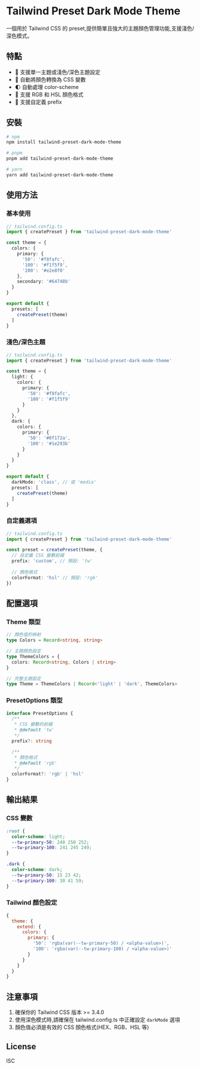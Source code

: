 # Tailwind Preset Dark Mode Theme

一個用於 Tailwind CSS 的 preset,提供簡單且強大的主題顏色管理功能,支援淺色/深色模式。

## 特點

- 🎨 支援單一主題或淺色/深色主題設定
- 🔄 自動將顏色轉換為 CSS 變數
- 🌓 自動處理 color-scheme
- 🎯 支援 RGB 和 HSL 顏色格式
- 🔧 支援自定義 prefix

## 安裝

```bash
# npm
npm install tailwind-preset-dark-mode-theme

# pnpm
pnpm add tailwind-preset-dark-mode-theme

# yarn
yarn add tailwind-preset-dark-mode-theme
```

## 使用方法

### 基本使用

```typescript
// tailwind.config.ts
import { createPreset } from 'tailwind-preset-dark-mode-theme'

const theme = {
  colors: {
    primary: {
      '50': '#f8fafc',
      '100': '#f1f5f9',
      '200': '#e2e8f0'
    },
    secondary: '#64748b'
  }
}

export default {
  presets: [
    createPreset(theme)
  ]
}
```

### 淺色/深色主題

```typescript
// tailwind.config.ts
import { createPreset } from 'tailwind-preset-dark-mode-theme'

const theme = {
  light: {
    colors: {
      primary: {
        '50': '#f8fafc',
        '100': '#f1f5f9'
      }
    }
  },
  dark: {
    colors: {
      primary: {
        '50': '#0f172a',
        '100': '#1e293b'
      }
    }
  }
}

export default {
  darkMode: 'class', // 或 'media'
  presets: [
    createPreset(theme)
  ]
}
```

### 自定義選項

```typescript
// tailwind.config.ts
import { createPreset } from 'tailwind-preset-dark-mode-theme'

const preset = createPreset(theme, {
  // 自定義 CSS 變數前綴
  prefix: 'custom', // 預設: 'tw'
  
  // 顏色格式
  colorFormat: 'hsl' // 預設: 'rgb'
})
```

## 配置選項

### Theme 類型

```typescript
// 顏色值的映射
type Colors = Record<string, string>

// 主題顏色設定
type ThemeColors = {
  colors: Record<string, Colors | string>
}

// 完整主題設定
type Theme = ThemeColors | Record<'light' | 'dark', ThemeColors>
```

### PresetOptions 類型

```typescript
interface PresetOptions {
  /**
   * CSS 變數的前綴
   * @default 'tw'
   */
  prefix?: string

  /**
   * 顏色格式
   * @default 'rgb'
   */
  colorFormat?: 'rgb' | 'hsl'
}
```

## 輸出結果

### CSS 變數

```css
:root {
  color-scheme: light;
  --tw-primary-50: 248 250 252;
  --tw-primary-100: 241 245 249;
}

.dark {
  color-scheme: dark;
  --tw-primary-50: 15 23 42;
  --tw-primary-100: 30 41 59;
}
```

### Tailwind 顏色設定

```javascript
{
  theme: {
    extend: {
      colors: {
        primary: {
          '50': 'rgba(var(--tw-primary-50) / <alpha-value>)',
          '100': 'rgba(var(--tw-primary-100) / <alpha-value>)'
        }
      }
    }
  }
}
```

## 注意事項

1. 確保你的 Tailwind CSS 版本 >= 3.4.0
2. 使用深色模式時,請確保在 tailwind.config.ts 中正確設定 `darkMode` 選項
3. 顏色值必須是有效的 CSS 顏色格式(HEX、RGB、HSL 等)

## License

ISC